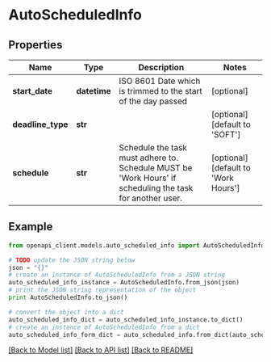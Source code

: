 # AutoScheduledInfo


## Properties
Name | Type | Description | Notes
------------ | ------------- | ------------- | -------------
**start_date** | **datetime** | ISO 8601 Date which is trimmed to the start of the day passed | [optional] 
**deadline_type** | **str** |  | [optional] [default to 'SOFT']
**schedule** | **str** | Schedule the task must adhere to. Schedule MUST be &#39;Work Hours&#39; if scheduling the task for another user. | [optional] [default to 'Work Hours']

## Example

```python
from openapi_client.models.auto_scheduled_info import AutoScheduledInfo

# TODO update the JSON string below
json = "{}"
# create an instance of AutoScheduledInfo from a JSON string
auto_scheduled_info_instance = AutoScheduledInfo.from_json(json)
# print the JSON string representation of the object
print AutoScheduledInfo.to_json()

# convert the object into a dict
auto_scheduled_info_dict = auto_scheduled_info_instance.to_dict()
# create an instance of AutoScheduledInfo from a dict
auto_scheduled_info_form_dict = auto_scheduled_info.from_dict(auto_scheduled_info_dict)
```
[[Back to Model list]](../README.md#documentation-for-models) [[Back to API list]](../README.md#documentation-for-api-endpoints) [[Back to README]](../README.md)


